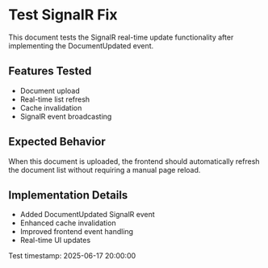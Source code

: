 # Test SignalR Fix

This document tests the SignalR real-time update functionality after implementing the DocumentUpdated event.

## Features Tested
- Document upload
- Real-time list refresh
- Cache invalidation
- SignalR event broadcasting

## Expected Behavior
When this document is uploaded, the frontend should automatically refresh the document list without requiring a manual page reload.

## Implementation Details
- Added DocumentUpdated SignalR event
- Enhanced cache invalidation
- Improved frontend event handling
- Real-time UI updates

Test timestamp: 2025-06-17 20:00:00
